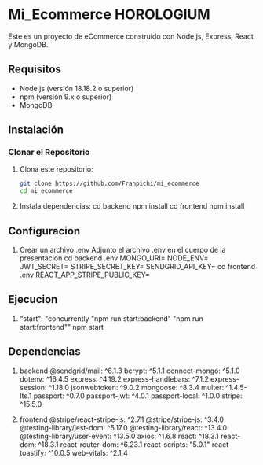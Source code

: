 # Mi_Ecommerce HOROLOGIUM

Este es un proyecto de eCommerce construido con Node.js, Express, React y MongoDB.

## Requisitos

- Node.js (versión 18.18.2 o superior)
- npm (versión 9.x o superior)
- MongoDB

## Instalación

### Clonar el Repositorio

1. Clona este repositorio:
   ```sh
   git clone https://github.com/Franpichi/mi_ecommerce
   cd mi_ecommerce

2. Instala dependencias:
    cd backend
        npm install
    cd frontend
        npm install
    
## Configuracion

1. Crear un archivo .env
    Adjunto el archivo .env en el cuerpo de la presentacion
    cd backend
        .env
            MONGO_URI=
            NODE_ENV=
            JWT_SECRET=
            STRIPE_SECRET_KEY=
            SENDGRID_API_KEY=
    cd frontend
        .env
            REACT_APP_STRIPE_PUBLIC_KEY=

## Ejecucion

1. "start": "concurrently \"npm run start:backend\" \"npm run start:frontend\""
    npm start

## Dependencias

1. backend
    @sendgrid/mail: ^8.1.3
    bcrypt: ^5.1.1
    connect-mongo: ^5.1.0
    dotenv: ^16.4.5
    express: ^4.19.2
    express-handlebars: ^7.1.2
    express-session: ^1.18.0
    jsonwebtoken: ^9.0.2
    mongoose: ^8.3.4
    multer: ^1.4.5-lts.1
    passport: ^0.7.0
    passport-jwt: ^4.0.1
    passport-local: ^1.0.0
    stripe: ^15.5.0
    
2. frontend
    @stripe/react-stripe-js: ^2.7.1
    @stripe/stripe-js: ^3.4.0
    @testing-library/jest-dom: ^5.17.0
    @testing-library/react: ^13.4.0
    @testing-library/user-event: ^13.5.0
    axios: ^1.6.8
    react: ^18.3.1
    react-dom: ^18.3.1
    react-router-dom: ^6.23.1
    react-scripts: "5.0.1"
    react-toastify: ^10.0.5
    web-vitals: ^2.1.4

    
